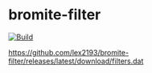 # bromite-filter

[![Build](https://github.com/lex2193/bromite-filter/actions/workflows/build.yml/badge.svg)](https://github.com/lex2193/bromite-filter/actions/workflows/build.yml)

https://github.com/lex2193/bromite-filter/releases/latest/download/filters.dat
